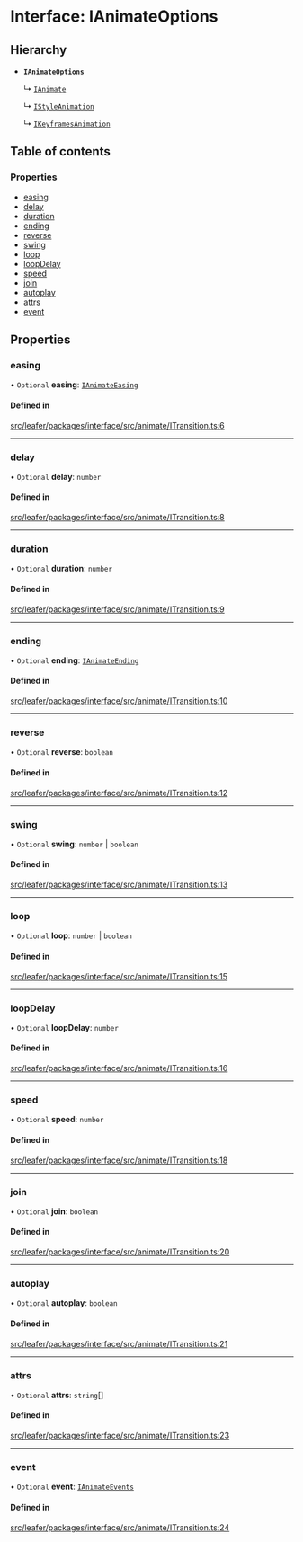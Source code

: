 # Interface: IAnimateOptions

## Hierarchy

- **`IAnimateOptions`**

  ↳ [`IAnimate`](IAnimate.md)

  ↳ [`IStyleAnimation`](IStyleAnimation.md)

  ↳ [`IKeyframesAnimation`](IKeyframesAnimation.md)

## Table of contents

### Properties

- [easing](IAnimateOptions.md#easing)
- [delay](IAnimateOptions.md#delay)
- [duration](IAnimateOptions.md#duration)
- [ending](IAnimateOptions.md#ending)
- [reverse](IAnimateOptions.md#reverse)
- [swing](IAnimateOptions.md#swing)
- [loop](IAnimateOptions.md#loop)
- [loopDelay](IAnimateOptions.md#loopdelay)
- [speed](IAnimateOptions.md#speed)
- [join](IAnimateOptions.md#join)
- [autoplay](IAnimateOptions.md#autoplay)
- [attrs](IAnimateOptions.md#attrs)
- [event](IAnimateOptions.md#event)

## Properties

### easing

• `Optional` **easing**: [`IAnimateEasing`](../modules.md#ianimateeasing)

#### Defined in

[src/leafer/packages/interface/src/animate/ITransition.ts:6](https://github.com/leaferjs/leafer/blob/ddf9650d989917c451947b101193d83f38b9fdcf/packages/interface/src/animate/ITransition.ts#L6)

___

### delay

• `Optional` **delay**: `number`

#### Defined in

[src/leafer/packages/interface/src/animate/ITransition.ts:8](https://github.com/leaferjs/leafer/blob/ddf9650d989917c451947b101193d83f38b9fdcf/packages/interface/src/animate/ITransition.ts#L8)

___

### duration

• `Optional` **duration**: `number`

#### Defined in

[src/leafer/packages/interface/src/animate/ITransition.ts:9](https://github.com/leaferjs/leafer/blob/ddf9650d989917c451947b101193d83f38b9fdcf/packages/interface/src/animate/ITransition.ts#L9)

___

### ending

• `Optional` **ending**: [`IAnimateEnding`](../modules.md#ianimateending)

#### Defined in

[src/leafer/packages/interface/src/animate/ITransition.ts:10](https://github.com/leaferjs/leafer/blob/ddf9650d989917c451947b101193d83f38b9fdcf/packages/interface/src/animate/ITransition.ts#L10)

___

### reverse

• `Optional` **reverse**: `boolean`

#### Defined in

[src/leafer/packages/interface/src/animate/ITransition.ts:12](https://github.com/leaferjs/leafer/blob/ddf9650d989917c451947b101193d83f38b9fdcf/packages/interface/src/animate/ITransition.ts#L12)

___

### swing

• `Optional` **swing**: `number` \| `boolean`

#### Defined in

[src/leafer/packages/interface/src/animate/ITransition.ts:13](https://github.com/leaferjs/leafer/blob/ddf9650d989917c451947b101193d83f38b9fdcf/packages/interface/src/animate/ITransition.ts#L13)

___

### loop

• `Optional` **loop**: `number` \| `boolean`

#### Defined in

[src/leafer/packages/interface/src/animate/ITransition.ts:15](https://github.com/leaferjs/leafer/blob/ddf9650d989917c451947b101193d83f38b9fdcf/packages/interface/src/animate/ITransition.ts#L15)

___

### loopDelay

• `Optional` **loopDelay**: `number`

#### Defined in

[src/leafer/packages/interface/src/animate/ITransition.ts:16](https://github.com/leaferjs/leafer/blob/ddf9650d989917c451947b101193d83f38b9fdcf/packages/interface/src/animate/ITransition.ts#L16)

___

### speed

• `Optional` **speed**: `number`

#### Defined in

[src/leafer/packages/interface/src/animate/ITransition.ts:18](https://github.com/leaferjs/leafer/blob/ddf9650d989917c451947b101193d83f38b9fdcf/packages/interface/src/animate/ITransition.ts#L18)

___

### join

• `Optional` **join**: `boolean`

#### Defined in

[src/leafer/packages/interface/src/animate/ITransition.ts:20](https://github.com/leaferjs/leafer/blob/ddf9650d989917c451947b101193d83f38b9fdcf/packages/interface/src/animate/ITransition.ts#L20)

___

### autoplay

• `Optional` **autoplay**: `boolean`

#### Defined in

[src/leafer/packages/interface/src/animate/ITransition.ts:21](https://github.com/leaferjs/leafer/blob/ddf9650d989917c451947b101193d83f38b9fdcf/packages/interface/src/animate/ITransition.ts#L21)

___

### attrs

• `Optional` **attrs**: `string`[]

#### Defined in

[src/leafer/packages/interface/src/animate/ITransition.ts:23](https://github.com/leaferjs/leafer/blob/ddf9650d989917c451947b101193d83f38b9fdcf/packages/interface/src/animate/ITransition.ts#L23)

___

### event

• `Optional` **event**: [`IAnimateEvents`](IAnimateEvents.md)

#### Defined in

[src/leafer/packages/interface/src/animate/ITransition.ts:24](https://github.com/leaferjs/leafer/blob/ddf9650d989917c451947b101193d83f38b9fdcf/packages/interface/src/animate/ITransition.ts#L24)

